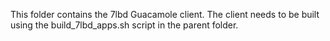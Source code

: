 This folder contains the 7lbd Guacamole client.  The client needs to be built using the build_7lbd_apps.sh script in the parent folder.
